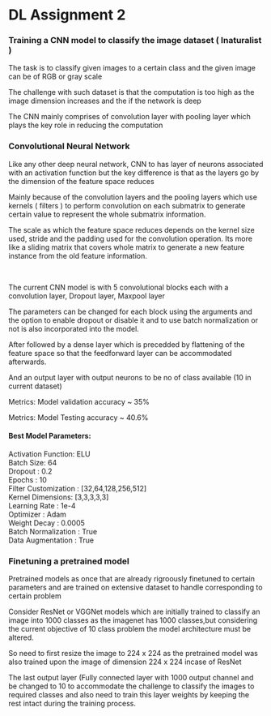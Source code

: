 # DL Assignment 2
<h3>Training a CNN model to classify the image dataset ( Inaturalist ) </h3>
<p>The task is to classify given images to a certain class and the given image can be of RGB or gray scale </p>
<p>The challenge with such dataset is that the computation is too high as the image dimension increases and the if the network is deep</p>
<p>The CNN mainly comprises of convolution layer with pooling layer which plays the key role in reducing the computation </p>

<h3>Convolutional Neural Network </h3>
<p>Like any other deep neural network, CNN to has layer of neurons associated with an activation function but the key difference is that as the layers go by the dimension of the feature space reduces</p>
<p>Mainly because of the convolution layers and the pooling layers which use kernels ( filters ) to perform convolution on each submatrix to generate certain value to represent the whole submatrix information.</p>
<p>The scale as which the feature space reduces depends on the kernel size used, stride and the padding used for the convolution operation. Its more like a sliding matrix that covers whole matrix to generate a new feature instance from the old feature information.</p>

<br>
<p>The current CNN model is with 5 convolutional blocks each with a convolution layer, Dropout layer, Maxpool layer</p>
<p>The parameters can be changed for each block using the arguments and the option to enable dropout or disable it and to use batch normalization or not is also incorporated into the model.</p>
<p>After followed by a dense layer which is precedded by flattening of the feature space so that the feedforward layer can be accommodated afterwards.</p>
<p>And an output layer with output neurons to be no of class available (10 in current dataset)</p>

<p>Metrics: Model validation accuracy ~ 35%</p>
<p>Metrics: Model Testing accuracy ~ 40.6%</p>

<h4>Best Model Parameters: </h4>
Activation Function: ELU<br>
Batch Size: 64<br>
Dropout : 0.2 <br>
Epochs : 10<br>
Filter Customization : [32,64,128,256,512]<br>
Kernel Dimensions: [3,3,3,3,3]<br>
Learning Rate : 1e-4<br>
Optimizer : Adam<br>
Weight Decay : 0.0005<br>
Batch Normalization : True<br>
Data Augmentation : True<br>


<h3>Finetuning a pretrained model</h3>
<p>Pretrained models as once that are already rigroously finetuned to certain parameters and are trained on extensive dataset to handle corresponding to certain problem </p>
<p>Consider ResNet or VGGNet models which are initially trained to classify an image into 1000 classes as the imagenet has 1000 classes,but considering the current objective of 10 class problem the model architecture must be altered.</p>
<p>So need to first resize the image to 224 x 224 as the pretrained model was also trained upon the image of dimension 224 x 224 incase of ResNet</p>
<p>The last output layer (Fully connected layer with 1000 output channel and be changed to 10 to accommodate the challenge to classify the images to required classes and also need to train this layer weights by keeping the rest intact during the training process.</p>


